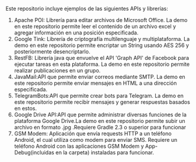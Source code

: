 Este repositorio incluye ejemplos de las siguientes APIs y librerías:

<ol>
<li>Apache POI: Librería para editar archivos de Microsoft Office. La demo en este repositorio permite leer el contenido de un archivo excel y agregar información en una posición especificada.</li>
<li>Google Tink: Librería de criptografía multilenguaje y multiplataforma. La demo en este repositorio permite encriptar un String usando AES 256 y posteriormente desencriptarlo.</li>
<li>RestFB: Librería java que envuelve el API 'Graph API' de Facebook para ejecutar tareas en esta plataforma. La demo en este repositorio permite realizar publicaciones en un grupo.</li>
<li>JavaMail:API que permite enviar correos mediante SMTP. La demo en este repositorio permite enviar mensajes en HTML a una dirección especificada.</li> 
 <li>TelegramBots:API que permite crear bots para Telegram. La demo en este repositorio permite recibir mensajes y generar respuestas basados en estos.</li>
<li>Google Drive API:API que permite administrar diversas funciones de la plataforma Google Drive.La demo en este repositorio permite subir un archivo en formato .jpg .Requiere Gradle 2.3 o superior para funcionar   </li>   
<li>GSM Modem: Aplicación que envía requests HTTP a un teléfono Android, el cual utiliza como modem para enviar SMS. Requiere un teléfono Android con las aplicaciones GSM Modem y App-Debug(incluidas en la carpeta) instaladas para funcionar. </li> 
</ol>
